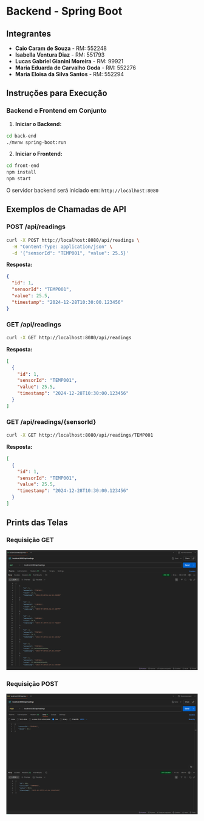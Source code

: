 # Backend - Spring Boot

## Integrantes

- **Caio Caram de Souza** - RM: 552248
- **Isabella Ventura Diaz** - RM: 551793
- **Lucas Gabriel Gianini Moreira** - RM: 99921
- **Maria Eduarda de Carvalho Goda** - RM: 552276
- **Maria Eloisa da Silva Santos** - RM: 552294

## Instruções para Execução

### Backend e Frontend em Conjunto

1. **Iniciar o Backend:**
```bash
cd back-end
./mvnw spring-boot:run
```

2. **Iniciar o Frontend:**
```bash
cd front-end
npm install
npm start
```

O servidor backend será iniciado em: `http://localhost:8080`

## Exemplos de Chamadas de API

### POST /api/readings
```bash
curl -X POST http://localhost:8080/api/readings \
  -H "Content-Type: application/json" \
  -d '{"sensorId": "TEMP001", "value": 25.5}'
```

**Resposta:**
```json
{
  "id": 1,
  "sensorId": "TEMP001",
  "value": 25.5,
  "timestamp": "2024-12-28T10:30:00.123456"
}
```

### GET /api/readings
```bash
curl -X GET http://localhost:8080/api/readings
```

**Resposta:**
```json
[
  {
    "id": 1,
    "sensorId": "TEMP001",
    "value": 25.5,
    "timestamp": "2024-12-28T10:30:00.123456"
  }
]
```

### GET /api/readings/{sensorId}
```bash
curl -X GET http://localhost:8080/api/readings/TEMP001
```

**Resposta:**
```json
[
  {
    "id": 1,
    "sensorId": "TEMP001",
    "value": 25.5,
    "timestamp": "2024-12-28T10:30:00.123456"
  }
]
```

## Prints das Telas

### Requisição GET

![alt](../assets/foto-requisicao-get.png)

### Requisição POST

![alt](../assets/foto-requisicao-post.png)